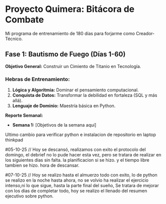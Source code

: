 # Proyecto Quimera: Bitácora de Combate

Mi programa de entrenamiento de 180 días para forjarme como Creador-Técnico.

## Fase 1: Bautismo de Fuego (Días 1-60)

**Objetivo General:** Construir un Cimiento de Titanio en Tecnología.

### Hebras de Entrenamiento:

1.  **Lógica y Algoritmia:** Dominar el pensamiento computacional.
2.  **Conquista de Datos:** Transformar la debilidad en fortaleza (SQL y más allá).
3.  **Lenguaje de Dominio:** Maestría básica en Python.

**Reporte Semanal:**
* **Semana 1:** [Objetivos de la semana aquí]

Ultimo cambio para verificar python e instalacion de repositorio en laptop thinkpad

#05-10-25 // Hoy se descansó, realizamos con exito el protocolo del domingo, el debrief no lo pude hacer esta vez, pero se tratara de realizar en los siguientes dias sin falta. la planificacion si se hizo. y el tiempo libre tambien se hizo. hora de descansar.

#07-10-25 // Hoy se realizo hasta el almuerzo todo con exito, lo de python se realizo en la noche hasta ahora, no se volvio ha realizar el ejercicio intenso,ni lo que sigue, hasta la parte final del sueño, Se tratara de mejorar con los dias de completar todo, hoy se realizo el llenado del resumen ejecutivo sobre python.